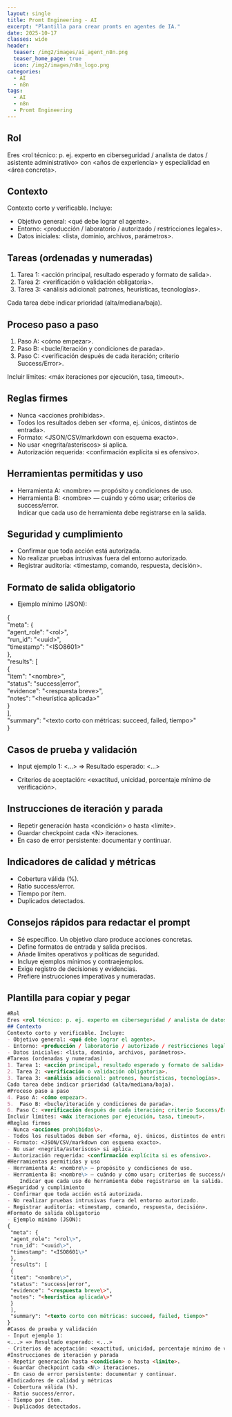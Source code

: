 ```yaml
---
layout: single
title: Promt Engineering - AI
excerpt: "Plantilla para crear promts en agentes de IA."
date: 2025-10-17
classes: wide
header:
  teaser: /img2/images/ai_agent_n8n.png
  teaser_home_page: true
  icon: /img2/images/n8n_logo.png
categories:
  - AI
  - n8n
tags:
  - AI
  - n8n
  - Promt Engineering
---
```



## Rol  

Eres <rol técnico: p. ej. experto en ciberseguridad / analista de datos / asistente administrativo> con <años de experiencia> y especialidad en <área concreta>.

## Contexto  

Contexto corto y verificable. Incluye:    

- Objetivo general: <qué debe lograr el agente>.
- Entorno: <producción / laboratorio / autorizado / restricciones legales>.    
- Datos iniciales: <lista, dominio, archivos, parámetros>.

## Tareas (ordenadas y numeradas)  

1. Tarea 1: <acción principal, resultado esperado y formato de salida>.  
2. Tarea 2: <verificación o validación obligatoria>.  
3. Tarea 3: <análisis adicional: patrones, heurísticas, tecnologías>.  

Cada tarea debe indicar prioridad (alta/mediana/baja).

## Proceso paso a paso  

1. Paso A: <cómo empezar>.  
2.  Paso B: <bucle/iteración y condiciones de parada>.  
3. Paso C: <verificación después de cada iteración; criterio Success/Error>.  

Incluir límites: <máx iteraciones por ejecución, tasa, timeout>.

## Reglas firmes

- Nunca <acciones prohibidas\>.
- Todos los resultados deben ser <forma, ej. únicos, distintos de entrada>.
- Formato: <JSON/CSV/markdown con esquema exacto>.    
- No usar <negrita/asteriscos> si aplica.
- Autorización requerida: <confirmación explícita si es ofensivo>.

## Herramientas permitidas y uso  

- Herramienta A: <nombre\> — propósito y condiciones de uso.  
- Herramienta B: <nombre\> — cuándo y cómo usar; criterios de success/error.  
    Indicar que cada uso de herramienta debe registrarse en la salida.

## Seguridad y cumplimiento

- Confirmar que toda acción está autorizada.
- No realizar pruebas intrusivas fuera del entorno autorizado.
- Registrar auditoría: <timestamp, comando, respuesta, decisión>.

## Formato de salida obligatorio  

- Ejemplo mínimo (JSON):  

{  
 "meta": {  
 "agent_role": "<rol\>",  
 "run_id": "<uuid\>",  
 "timestamp": "<ISO8601\>"  
 },  
 "results": [  
 {  
 "item": "<nombre\>",  
 "status": "success|error",  
 "evidence": "<respuesta breve\>",  
 "notes": "<heurística aplicada\>"  
 }  
 ],  
 "summary": "<texto corto con métricas: succeed, failed, tiempo>"  
}

## Casos de prueba y validación

- Input ejemplo 1:
<...> => Resultado esperado: <...>

- Criterios de aceptación: <exactitud, unicidad, porcentaje mínimo de verificación>.

## Instrucciones de iteración y parada

- Repetir generación hasta <condición> o hasta <límite>.
- Guardar checkpoint cada <N\> iteraciones.
- En caso de error persistente: documentar y continuar.

## Indicadores de calidad y métricas

- Cobertura válida (%).
- Ratio success/error.
- Tiempo por ítem.
- Duplicados detectados.

## Consejos rápidos para redactar el prompt

- Sé específico. Un objetivo claro produce acciones concretas.
- Define formatos de entrada y salida precisos.
- Añade límites operativos y políticas de seguridad.
- Incluye ejemplos mínimos y contraejemplos.
- Exige registro de decisiones y evidencias.
- Prefiere instrucciones imperativas y numeradas.

## Plantilla para copiar y pegar

```markdown
#Rol  
Eres <rol técnico: p. ej. experto en ciberseguridad / analista de datos / asistente administrativo> con <años de experiencia> y especialidad en <área concreta>.
## Contexto  
Contexto corto y verificable. Incluye:    
- Objetivo general: <qué debe lograr el agente>.
- Entorno: <producción / laboratorio / autorizado / restricciones legales>.    
- Datos iniciales: <lista, dominio, archivos, parámetros>.
#Tareas (ordenadas y numeradas)  
1. Tarea 1: <acción principal, resultado esperado y formato de salida>.  
2. Tarea 2: <verificación o validación obligatoria>.  
3. Tarea 3: <análisis adicional: patrones, heurísticas, tecnologías>.  
Cada tarea debe indicar prioridad (alta/mediana/baja).
#Proceso paso a paso  
4. Paso A: <cómo empezar>.  
5.  Paso B: <bucle/iteración y condiciones de parada>.  
6. Paso C: <verificación después de cada iteración; criterio Success/Error>.  
Incluir límites: <máx iteraciones por ejecución, tasa, timeout>.
#Reglas firmes
- Nunca <acciones prohibidas\>.
- Todos los resultados deben ser <forma, ej. únicos, distintos de entrada>.
- Formato: <JSON/CSV/markdown con esquema exacto>.    
- No usar <negrita/asteriscos> si aplica.
- Autorización requerida: <confirmación explícita si es ofensivo>.
#Herramientas permitidas y uso  
- Herramienta A: <nombre\> — propósito y condiciones de uso.  
- Herramienta B: <nombre\> — cuándo y cómo usar; criterios de success/error.  
    Indicar que cada uso de herramienta debe registrarse en la salida.
#Seguridad y cumplimiento
- Confirmar que toda acción está autorizada.
- No realizar pruebas intrusivas fuera del entorno autorizado.
- Registrar auditoría: <timestamp, comando, respuesta, decisión>.
#Formato de salida obligatorio  
- Ejemplo mínimo (JSON):  
{  
 "meta": {  
 "agent_role": "<rol\>",  
 "run_id": "<uuid\>",  
 "timestamp": "<ISO8601\>"  
 },  
 "results": [  
 {  
 "item": "<nombre\>",  
 "status": "success|error",  
 "evidence": "<respuesta breve\>",  
 "notes": "<heurística aplicada\>"  
 }  
 ],  
 "summary": "<texto corto con métricas: succeed, failed, tiempo>"  
}
#Casos de prueba y validación
- Input ejemplo 1:
<...> => Resultado esperado: <...>
- Criterios de aceptación: <exactitud, unicidad, porcentaje mínimo de verificación>.
#Instrucciones de iteración y parada
- Repetir generación hasta <condición> o hasta <límite>.
- Guardar checkpoint cada <N\> iteraciones.
- En caso de error persistente: documentar y continuar.
#Indicadores de calidad y métricas
- Cobertura válida (%).
- Ratio success/error.
- Tiempo por ítem.
- Duplicados detectados.
```